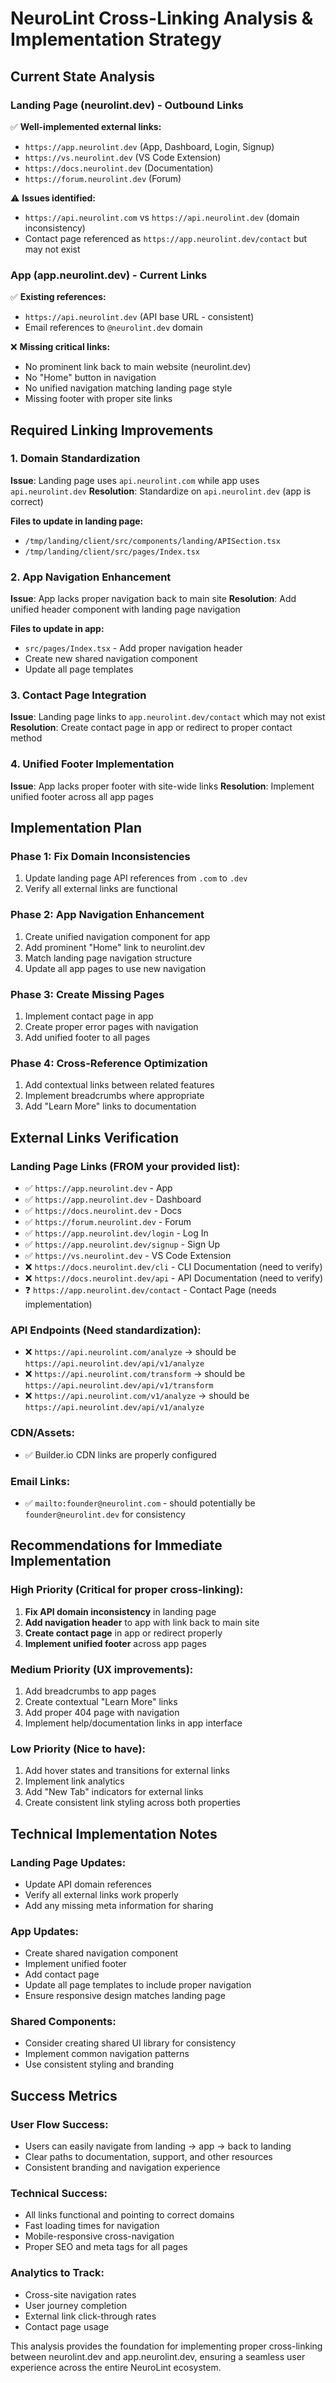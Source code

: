 # NeuroLint Cross-Linking Analysis & Implementation Strategy

## Current State Analysis

### Landing Page (neurolint.dev) - Outbound Links
✅ **Well-implemented external links:**
- `https://app.neurolint.dev` (App, Dashboard, Login, Signup)
- `https://vs.neurolint.dev` (VS Code Extension)
- `https://docs.neurolint.dev` (Documentation)
- `https://forum.neurolint.dev` (Forum)

⚠️ **Issues identified:**
- `https://api.neurolint.com` vs `https://api.neurolint.dev` (domain inconsistency)
- Contact page referenced as `https://app.neurolint.dev/contact` but may not exist

### App (app.neurolint.dev) - Current Links
✅ **Existing references:**
- `https://api.neurolint.dev` (API base URL - consistent)
- Email references to `@neurolint.dev` domain

❌ **Missing critical links:**
- No prominent link back to main website (neurolint.dev)
- No "Home" button in navigation
- No unified navigation matching landing page style
- Missing footer with proper site links

## Required Linking Improvements

### 1. Domain Standardization
**Issue**: Landing page uses `api.neurolint.com` while app uses `api.neurolint.dev`
**Resolution**: Standardize on `api.neurolint.dev` (app is correct)

**Files to update in landing page:**
- `/tmp/landing/client/src/components/landing/APISection.tsx` 
- `/tmp/landing/client/src/pages/Index.tsx`

### 2. App Navigation Enhancement
**Issue**: App lacks proper navigation back to main site
**Resolution**: Add unified header component with landing page navigation

**Files to update in app:**
- `src/pages/Index.tsx` - Add proper navigation header
- Create new shared navigation component
- Update all page templates

### 3. Contact Page Integration
**Issue**: Landing page links to `app.neurolint.dev/contact` which may not exist
**Resolution**: Create contact page in app or redirect to proper contact method

### 4. Unified Footer Implementation
**Issue**: App lacks proper footer with site-wide links
**Resolution**: Implement unified footer across all app pages

## Implementation Plan

### Phase 1: Fix Domain Inconsistencies
1. Update landing page API references from `.com` to `.dev`
2. Verify all external links are functional

### Phase 2: App Navigation Enhancement
1. Create unified navigation component for app
2. Add prominent "Home" link to neurolint.dev
3. Match landing page navigation structure
4. Update all app pages to use new navigation

### Phase 3: Create Missing Pages
1. Implement contact page in app
2. Create proper error pages with navigation
3. Add unified footer to all pages

### Phase 4: Cross-Reference Optimization
1. Add contextual links between related features
2. Implement breadcrumbs where appropriate
3. Add "Learn More" links to documentation

## External Links Verification

### Landing Page Links (FROM your provided list):
- ✅ `https://app.neurolint.dev` - App
- ✅ `https://app.neurolint.dev` - Dashboard  
- ✅ `https://docs.neurolint.dev` - Docs
- ✅ `https://forum.neurolint.dev` - Forum
- ✅ `https://app.neurolint.dev/login` - Log In
- ✅ `https://app.neurolint.dev/signup` - Sign Up
- ✅ `https://vs.neurolint.dev` - VS Code Extension
- ❌ `https://docs.neurolint.dev/cli` - CLI Documentation (need to verify)
- ❌ `https://docs.neurolint.dev/api` - API Documentation (need to verify)
- ❓ `https://app.neurolint.dev/contact` - Contact Page (needs implementation)

### API Endpoints (Need standardization):
- ❌ `https://api.neurolint.com/analyze` → should be `https://api.neurolint.dev/api/v1/analyze`
- ❌ `https://api.neurolint.com/transform` → should be `https://api.neurolint.dev/api/v1/transform`
- ❌ `https://api.neurolint.com/v1/analyze` → should be `https://api.neurolint.dev/api/v1/analyze`

### CDN/Assets:
- ✅ Builder.io CDN links are properly configured

### Email Links:
- ✅ `mailto:founder@neurolint.com` - should potentially be `founder@neurolint.dev` for consistency

## Recommendations for Immediate Implementation

### High Priority (Critical for proper cross-linking):

1. **Fix API domain inconsistency** in landing page
2. **Add navigation header** to app with link back to main site
3. **Create contact page** in app or redirect properly
4. **Implement unified footer** across app pages

### Medium Priority (UX improvements):

1. Add breadcrumbs to app pages
2. Create contextual "Learn More" links
3. Add proper 404 page with navigation
4. Implement help/documentation links in app interface

### Low Priority (Nice to have):

1. Add hover states and transitions for external links
2. Implement link analytics
3. Add "New Tab" indicators for external links
4. Create consistent link styling across both properties

## Technical Implementation Notes

### Landing Page Updates:
- Update API domain references
- Verify all external links work properly
- Add any missing meta information for sharing

### App Updates:
- Create shared navigation component
- Implement unified footer
- Add contact page
- Update all page templates to include proper navigation
- Ensure responsive design matches landing page

### Shared Components:
- Consider creating shared UI library for consistency
- Implement common navigation patterns
- Use consistent styling and branding

## Success Metrics

### User Flow Success:
- Users can easily navigate from landing → app → back to landing
- Clear paths to documentation, support, and other resources
- Consistent branding and navigation experience

### Technical Success:
- All links functional and pointing to correct domains
- Fast loading times for navigation
- Mobile-responsive cross-navigation
- Proper SEO and meta tags for all pages

### Analytics to Track:
- Cross-site navigation rates
- User journey completion
- External link click-through rates
- Contact page usage

This analysis provides the foundation for implementing proper cross-linking between neurolint.dev and app.neurolint.dev, ensuring a seamless user experience across the entire NeuroLint ecosystem.